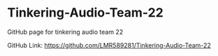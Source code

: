 # Tinkering-Audio-Team-22
GitHub page for tinkering audio team 22

GitHub Link:
https://github.com/LMR589281/Tinkering-Audio-Team-22

